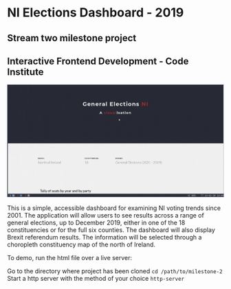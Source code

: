 # NI Elections Dashboard - 2019

## Stream two milestone project
## Interactive Frontend Development - Code Institute
  



![](/img/gif_dashboard-min.gif)
  


  
This is a simple, accessible dashboard for examining NI voting trends since 2001. The application will allow users to see results across a range of general elections, up to December 2019, either in one of the 18 constituencies or for the full six counties. The dashboard will also display Brexit referendum results. The information will be selected through a choropleth constituency map of the north of Ireland.

To demo, run the html file over a live server:

Go to the directory where project has been cloned
`cd /path/to/milestone-2`
Start a http server with the method of your choice
`http-server`

